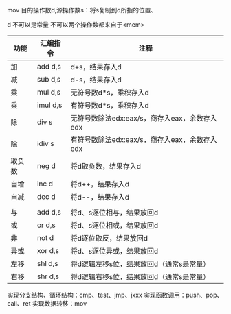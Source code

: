 mov 目的操作数d,源操作数s：将s复制到d所指的位置、

d 不可以是常量
不可以两个操作数都来自于\<mem>

| 功能  | 汇编指令     | 注释                             |
| --- | -------- | ------------------------------ |
| 加   | add d,s  | d+s，结果存入d                      |
| 减   | sub d,s  | d-s，结果存入d                      |
| 乘   | mul d,s  | 无符号数d\*s，乘积存入d                 |
| 乘   | imul d,s | 有符号数d\*s，乘积存入d                 |
| 除   | div s    | 无符号数除法edx:eax/s，商存入eax，余数存入edx |
| 除   | idiv s   | 有符号数除法edx:eax/s，商存入eax，余数存入edx |
| 取负数 | neg d    | 将d取负数，结果存入d                    |
| 自增  | inc d    | 将d++，结果存入d                     |
| 自减  | dec d    | 将d--，结果存入d                     |
|     |          |                                |
| 与   | add d,s  | 将d、s逐位相与，结果放回d                 |
| 或   | or d,s   | 将d、s逐位相或，结果放回d                 |
| 非   | not d    | 将d逐位取反，结果放回d                   |
| 异或  | xor d,s  | 将d、s逐位异或，结果放回d                 |
| 左移  | shl d,s  | 将d逻辑左移s位，结果放回d（通常s是常量）         |
| 右移  | shr d,s  | 将d逻辑右移s位，结果放回d（通常s是常量）         |
实现分支结构、循环结构：cmp、test、jmp、jxxx
实现函数调用：push、pop、call、ret
实现数据转移：mov